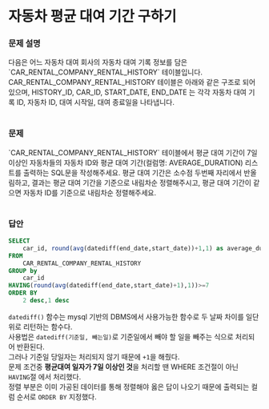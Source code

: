 # 자동차 평균 대여 기간 구하기

<h3>문제 설명</h3>
다음은 어느 자동차 대여 회사의 자동차 대여 기록 정보를 담은 `CAR_RENTAL_COMPANY_RENTAL_HISTORY` 테이블입니다. CAR_RENTAL_COMPANY_RENTAL_HISTORY 테이블은 아래와 같은 구조로 되어있으며, HISTORY_ID, CAR_ID, START_DATE, END_DATE 는 각각 자동차 대여 기록 ID, 자동차 ID, 대여 시작일, 대여 종료일을 나타냅니다.
<br><br>
<h3>문제</h3>
`CAR_RENTAL_COMPANY_RENTAL_HISTORY` 테이블에서 평균 대여 기간이 7일 이상인 자동차들의 자동차 ID와 평균 대여 기간(컬럼명: AVERAGE_DURATION) 리스트를 출력하는 SQL문을 작성해주세요. 평균 대여 기간은 소수점 두번째 자리에서 반올림하고, 결과는 평균 대여 기간을 기준으로 내림차순 정렬해주시고, 평균 대여 기간이 같으면 자동차 ID를 기준으로 내림차순 정렬해주세요.
<br><br>
<h3>답안</h3>

```sql
SELECT
    car_id, round(avg(datediff(end_date,start_date))+1,1) as average_duration
FROM
    CAR_RENTAL_COMPANY_RENTAL_HISTORY
GROUP by 
    car_id
HAVING(round(avg(datediff(end_date,start_date)+1),1))>=7
ORDER BY
    2 desc,1 desc
```


`datediff()` 함수는 mysql 기반의 DBMS에서 사용가능한 함수로 두 날짜 차이를 일단위로 리턴하는 함수다.  
사용법은 `datediff(기준일, 빼는일)`로 기준일에서 빼야 할 일을 빼주는 식으로 처리되어 반환된다.  
그러나 기준일 당일자는 처리되지 않기 때문에 `+1`을 해줬다.  
문제 조건중 <b>평균대여 일자가 7일 이상인 것</b>을 처리할 땐 WHERE 조건절이 아닌 `HAVING`절 에서 처리했다.  
정렬 부분은 이미 가공된 데이터를 통해 정렬해야 옳은 답이 나오기 때문에 출력되는 컬럼 순서로 `ORDER BY` 지정했다.